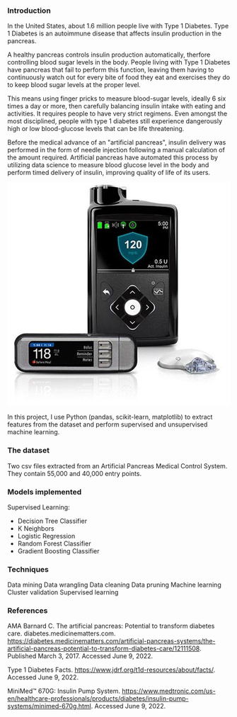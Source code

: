 ### Introduction
In the United States, about 1.6 million people live with Type 1 Diabetes. Type 1 Diabetes is an autoimmune disease that affects insulin production in the pancreas. 

A healthy pancreas controls insulin production automatically, therfore controlling blood sugar levels in the body. People living with Type 1 Diabetes have pancreas that fail to perform this function, leaving them having to continuously watch out for every bite of food they eat and exercises they do to keep blood sugar levels at the proper level.

This means using finger pricks to measure blood-sugar levels, ideally 6 six times a day or more, then carefully balancing insulin intake with eating and activities. It requires people to have very strict regimens. Even amongst the most disciplined, people with type 1 diabetes still experience dangerously high or low blood-glucose levels that can be life threatening.

Before the medical advance of an "artificial pancreas", insulin delivery was performed in the form of needle injection following a manual calculation of the amount required. Artificial pancreas have automated this process by utilizing data science to measure blood glucose level in the body and perform timed delivery of insulin, improving quality of life of its users.


![screenshot](minimed.jpeg)


In this project, I use Python (pandas, scikit-learn, matplotlib) to extract features from the dataset and perform supervised and unsupervised machine learning.

<!--- 
goals of the project...

project 1,2,3... 

result was..

conclusions...
--->

### The dataset
Two csv files extracted from an Artificial Pancreas Medical Control System. They contain 55,000 and 40,000 entry points.

### Models implemented
Supervised Learning: 
- Decision Tree Classifier
- K Neighbors
- Logistic Regression
- Random Forest Classifier
- Gradient Boosting Classifier

### Techniques 
Data mining
Data wrangling
Data cleaning
Data pruning
Machine learning
Cluster validation
Supervised learning

### References
AMA
Barnard C. The artificial pancreas: Potential to transform diabetes care. diabetes.medicinematters.com. https://diabetes.medicinematters.com/artificial-pancreas-systems/the-artificial-pancreas-potential-to-transform-diabetes-care/12111508. Published March 3, 2017. Accessed June 9, 2022. 

Type 1 Diabetes Facts. https://www.jdrf.org/t1d-resources/about/facts/. Accessed June 9, 2022.

MiniMed™ 670G: Insulin Pump System. https://www.medtronic.com/us-en/healthcare-professionals/products/diabetes/insulin-pump-systems/minimed-670g.html. Accessed June 9, 2022.
